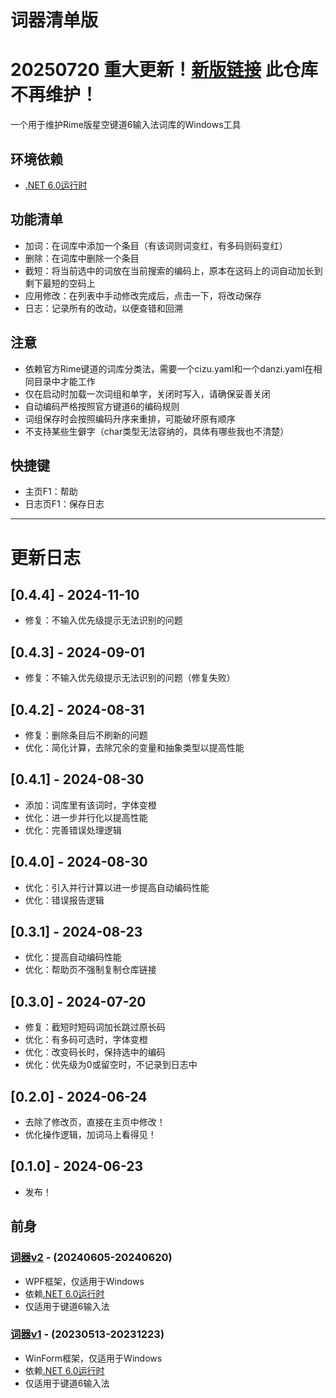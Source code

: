 # 词器清单版

# 20250720 重大更新！[新版链接](https://github.com/GarthTB/RimeDictManager) 此仓库不再维护！

一个用于维护Rime版星空键道6输入法词库的Windows工具

## 环境依赖

- [.NET 6.0运行时](https://dotnet.microsoft.com/zh-cn/download/dotnet/6.0)

## 功能清单

- 加词：在词库中添加一个条目（有该词则词变红，有多码则码变红）
- 删除：在词库中删除一个条目
- 截短：将当前选中的词放在当前搜索的编码上，原本在这码上的词自动加长到剩下最短的空码上
- 应用修改：在列表中手动修改完成后，点击一下，将改动保存
- 日志：记录所有的改动，以便查错和回溯

## 注意

- 依赖官方Rime键道的词库分类法，需要一个cizu.yaml和一个danzi.yaml在相同目录中才能工作
- 仅在启动时加载一次词组和单字，关闭时写入，请确保妥善关闭
- 自动编码严格按照官方键道6的编码规则
- 词组保存时会按照编码升序来重排，可能破坏原有顺序
- 不支持某些生僻字（char类型无法容纳的，具体有哪些我也不清楚）

## 快捷键

- 主页F1：帮助
- 日志页F1：保存日志

---

# 更新日志

## [0.4.4] - 2024-11-10

- 修复：不输入优先级提示无法识别的问题

## [0.4.3] - 2024-09-01

- 修复：不输入优先级提示无法识别的问题（修复失败）

## [0.4.2] - 2024-08-31

- 修复：删除条目后不刷新的问题
- 优化：简化计算，去除冗余的变量和抽象类型以提高性能

## [0.4.1] - 2024-08-30

- 添加：词库里有该词时，字体变橙
- 优化：进一步并行化以提高性能
- 优化：完善错误处理逻辑

## [0.4.0] - 2024-08-30

- 优化：引入并行计算以进一步提高自动编码性能
- 优化：错误报告逻辑

## [0.3.1] - 2024-08-23

- 优化：提高自动编码性能
- 优化：帮助页不强制复制仓库链接

## [0.3.0] - 2024-07-20

- 修复：截短时短码词加长跳过原长码
- 优化：有多码可选时，字体变橙
- 优化：改变码长时，保持选中的编码
- 优化：优先级为0或留空时，不记录到日志中

## [0.2.0] - 2024-06-24

- 去除了修改页，直接在主页中修改！
- 优化操作逻辑，加词马上看得见！

## [0.1.0] - 2024-06-23

- 发布！

## 前身

### [词器v2](https://github.com/GarthTB/JDLibManager) - (20240605-20240620)

- WPF框架，仅适用于Windows
- 依赖[.NET 6.0运行时](https://dotnet.microsoft.com/zh-cn/download/dotnet/6.0)
- 仅适用于键道6输入法

### [词器v1](https://github.com/GarthTB/CiQi) - (20230513-20231223)

- WinForm框架，仅适用于Windows
- 依赖[.NET 6.0运行时](https://dotnet.microsoft.com/zh-cn/download/dotnet/6.0)
- 仅适用于键道6输入法
